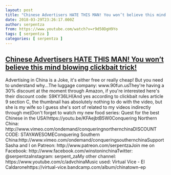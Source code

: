 ```yaml
---
layout: post
title: "Chinese Advertisers HATE THIS MAN! You won’t believe this mind blowing clickbait trick!"
date: 2018-03-29T23:26:17.000Z
author: serpentza
from: https://www.youtube.com/watch?v=r9d50DgH9Yo
tags: [ serpentza ]
categories: [ serpentza ]
---
```

<!--1522365977000-->
[Chinese Advertisers HATE THIS MAN! You won’t believe this mind blowing clickbait trick!](https://www.youtube.com/watch?v=r9d50DgH9Yo)
------

<div>
Advertising in China is a Joke, it's either free or really cheap! But you need to understand why...The luggage company: www.90fun.usThey're having a 30% discount at the moment through Amazon, if you're interested here's their discount code: S9KY36LH(And yes according to clickbait rules article 9 section C, the thumbnail has absolutely nothing to do with the video, but she is my wife so I guess she's sort of related to my videos indirectly through me)Don't forget to watch my new food series: Quest for the best Chinese in the USA!https://youtu.be/KFAejbtB5W0Conquering Northern China: http://www.vimeo.com/ondemand/conqueringnorthernchinaDISCOUNT CODE: STAYAWESOMEConquering Southern China:http://www.vimeo.com/ondemand/conqueringsouthernchinaSupport Sasha and I on Patreon: http://www.patreon.com/serpentzaJoin me on Facebook: http://www.facebook.com/winstoninchinaTwitter: @serpentzaInstagram: serpent_zaMy other channel: https://www.youtube.com/c/advchinaMusic used: Virtual Vice - El Caldaronehttps://virtual-vice.bandcamp.com/album/chinatown-ep
</div>
